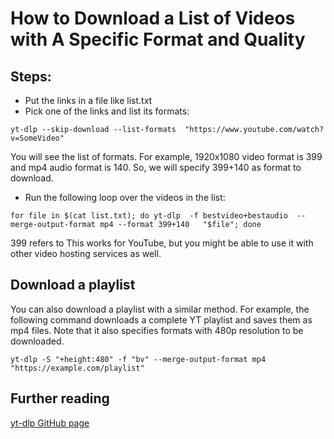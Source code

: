 # How to Download a List of Videos with A Specific Format and Quality 

## Steps: 
- Put the links in a file like list.txt
- Pick one of the links and list its formats:
```
yt-dlp --skip-download --list-formats  "https://www.youtube.com/watch?v=SomeVideo"
```
You will see the list of formats. For example, 1920x1080 video format is 399 and mp4 audio format is 140. So, we will specify 399+140 as format to download. 
- Run the following loop over the videos in the list:
```
for file in $(cat list.txt); do yt-dlp  -f bestvideo+bestaudio  --merge-output-format mp4 --format 399+140   "$file"; done
```

399 refers to 
This works for YouTube, but you might be able to use it with other video hosting services as well.


## Download a playlist
You can also download a playlist with a similar method. For example, the following command downloads a complete YT playlist and saves them as mp4 files. Note that it also specifies formats with 480p resolution to be downloaded. 

```
yt-dlp -S "+height:480" -f "bv" --merge-output-format mp4 "https://example.com/playlist"
``` 

## Further reading
[yt-dlp GitHub page](https://github.com/yt-dlp/yt-dlp/issues/8746#issuecomment-1849376866)